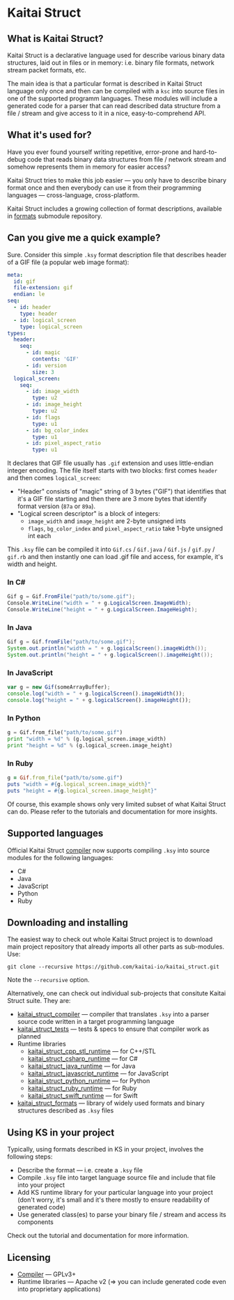 # Kaitai Struct

## What is Kaitai Struct?

Kaitai Struct is a declarative language used for describe various
binary data structures, laid out in files or in memory: i.e. binary
file formats, network stream packet formats, etc.

The main idea is that a particular format is described in Kaitai
Struct language only once and then can be compiled with a `ksc` into
source files in one of the supported programm languages. These modules
will include a generated code for a parser that can read described
data structure from a file / stream and give access to it in a nice,
easy-to-comprehend API.

## What it's used for?

Have you ever found yourself writing repetitive, error-prone and
hard-to-debug code that reads binary data structures from file /
network stream and somehow represents them in memory for easier
access?

Kaitai Struct tries to make this job easier — you only have to
describe binary format once and then everybody can use it from their
programming languages — cross-language, cross-platform.

Kaitai Struct includes a growing collection of format descriptions,
available in
[formats](https://github.com/kaitai-io/kaitai_struct_formats)
submodule repository.

## Can you give me a quick example?

Sure. Consider this simple `.ksy` format description file that
describes header of a GIF file (a popular web image format):

```yaml
meta:
  id: gif
  file-extension: gif
  endian: le
seq:
  - id: header
    type: header
  - id: logical_screen
    type: logical_screen
types:
  header:
    seq:
      - id: magic
        contents: 'GIF'
      - id: version
        size: 3
  logical_screen:
    seq:
      - id: image_width
        type: u2
      - id: image_height
        type: u2
      - id: flags
        type: u1
      - id: bg_color_index
        type: u1
      - id: pixel_aspect_ratio
        type: u1
```

It declares that GIF file usually has `.gif` extension and uses
little-endian integer encoding. The file itself starts with two
blocks: first comes `header` and then comes `logical_screen`:

* "Header" consists of "magic" string of 3 bytes ("GIF") that
  identifies that it's a GIF file starting and then there are 3 more
  bytes that identify format version (`87a` or `89a`).
* "Logical screen descriptor" is a block of integers:
  * `image_width` and `image_height` are 2-byte unsigned ints
  * `flags`, `bg_color_index` and `pixel_aspect_ratio` take 1-byte
    unsigned int each

This `.ksy` file can be compiled it into `Gif.cs` / `Gif.java` /
`Gif.js` / `gif.py` / `gif.rb` and then instantly one can load .gif
file and access, for example, it's width and height.

### In C\#

```cs
Gif g = Gif.FromFile("path/to/some.gif");
Console.WriteLine("width = " + g.LogicalScreen.ImageWidth);
Console.WriteLine("height = " + g.LogicalScreen.ImageHeight);
```

### In Java

```java
Gif g = Gif.fromFile("path/to/some.gif");
System.out.println("width = " + g.logicalScreen().imageWidth());
System.out.println("height = " + g.logicalScreen().imageHeight());
```

### In JavaScript

```javascript
var g = new Gif(someArrayBuffer);
console.log("width = " + g.logicalScreen().imageWidth());
console.log("height = " + g.logicalScreen().imageHeight());
```

### In Python

```python
g = Gif.from_file("path/to/some.gif")
print "width = %d" % (g.logical_screen.image_width)
print "height = %d" % (g.logical_screen.image_height)
```

### In Ruby

```ruby
g = Gif.from_file("path/to/some.gif")
puts "width = #{g.logical_screen.image_width}"
puts "height = #{g.logical_screen.image_height}"
```

Of course, this example shows only very limited subset of what Kaitai
Struct can do. Please refer to the tutorials and documentation for
more insights.

## Supported languages

Official Kaitai Struct [compiler] now supports compiling `.ksy` into
source modules for the following languages:

* C#
* Java
* JavaScript
* Python
* Ruby

## Downloading and installing

The easiest way to check out whole Kaitai Struct project is to
download main project repository that already imports all other parts
as sub-modules. Use:

    git clone --recursive https://github.com/kaitai-io/kaitai_struct.git

Note the `--recursive` option.

Alternatively, one can check out individual sub-projects that
consitute Kaitai Struct suite. They are:

* [kaitai_struct_compiler](https://github.com/kaitai-io/kaitai_struct_compiler) — compiler that translates `.ksy` into a parser source code written in a target programming language
* [kaitai_struct_tests](https://github.com/kaitai-io/kaitai_struct_tests) — tests & specs to ensure that compiler work as planned
* Runtime libraries
  * [kaitai_struct_cpp_stl_runtime](https://github.com/kaitai-io/kaitai_struct_cpp_stl_runtime) — for C++/STL
  * [kaitai_struct_csharp_runtime](https://github.com/kaitai-io/kaitai_struct_csharp_runtime) — for C#
  * [kaitai_struct_java_runtime](https://github.com/kaitai-io/kaitai_struct_java_runtime) — for Java
  * [kaitai_struct_javascript_runtime](https://github.com/kaitai-io/kaitai_struct_javascript_runtime) — for JavaScript
  * [kaitai_struct_python_runtime](https://github.com/kaitai-io/kaitai_struct_python_runtime) — for Python
  * [kaitai_struct_ruby_runtime](https://github.com/kaitai-io/kaitai_struct_ruby_runtime) — for Ruby
  * [kaitai_struct_swift_runtime](https://github.com/kaitai-io/kaitai_struct_swift_runtime) — for Swift
* [kaitai_struct_formats](https://github.com/kaitai-io/kaitai_struct_formats)
  — library of widely used formats and binary structures described as
  `.ksy` files

## Using KS in your project

Typically, using formats described in KS in your project, involves the
following steps:

* Describe the format — i.e. create a `.ksy` file
* Compile `.ksy` file into target language source file and include
  that file into your project
* Add KS runtime library for your particular language into your
  project (don't worry, it's small and it's there mostly to ensure
  readability of generated code)
* Use generated class(es) to parse your binary file / stream and
  access its components

Check out the tutorial and documentation for more information.

## Licensing

* [Compiler] — GPLv3+
* Runtime libraries — Apache v2 (=> you can include generated code
  even into proprietary applications)

[compiler]: https://github.com/kaitai-io/kaitai_struct_compiler

